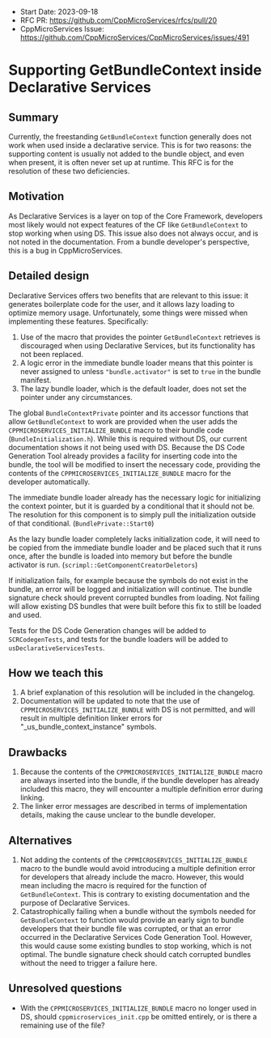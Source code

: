 - Start Date: 2023-09-18
- RFC PR: https://github.com/CppMicroServices/rfcs/pull/20
- CppMicroServices Issue: https://github.com/CppMicroServices/CppMicroServices/issues/491

# Supporting GetBundleContext inside Declarative Services

## Summary

Currently, the freestanding `GetBundleContext` function generally does not work when used inside a declarative service. This is for two reasons: the supporting content is usually not added to the bundle object, and even when present, it is often never set up at runtime. This RFC is for the resolution of these two deficiencies.

## Motivation

As Declarative Services is a layer on top of the Core Framework, developers most likely would not expect features of the CF like `GetBundleContext` to stop working when using DS. This issue also does not always occur, and is not noted in the documentation. From a bundle developer's perspective, this is a bug in CppMicroServices.

## Detailed design

Declarative Services offers two benefits that are relevant to this issue: it generates boilerplate code for the user, and it allows lazy loading to optimize memory usage. Unfortunately, some things were missed when implementing these features. Specifically:

1. Use of the macro that provides the pointer `GetBundleContext` retrieves is discouraged when using Declarative Services, but its functionality has not been replaced.
2. A logic error in the immediate bundle loader means that this pointer is never assigned to unless `"bundle.activator"` is set to `true` in the bundle manifest.
3. The lazy bundle loader, which is the default loader, does not set the pointer under any circumstances.

The global `BundleContextPrivate` pointer and its accessor functions that allow `GetBundleContext` to work are provided when the user adds the `CPPMICROSERVICES_INITIALIZE_BUNDLE` macro to their bundle code (`BundleInitialization.h`). While this is required without DS, our current documentation shows it not being used with DS. Because the DS Code Generation Tool already provides a facility for inserting code into the bundle, the tool will be modified to insert the necessary code, providing the contents of the `CPPMICROSERVICES_INITIALIZE_BUNDLE` macro for the developer automatically.

The immediate bundle loader already has the necessary logic for initializing the context pointer, but it is guarded by a conditional that it should not be. The resolution for this component is to simply pull the initialization outside of that conditional. (`BundlePrivate::Start0`)

As the lazy bundle loader completely lacks initialization code, it will need to be copied from the immediate bundle loader and be placed such that it runs once, after the bundle is loaded into memory but before the bundle activator is run. (`scrimpl::GetComponentCreatorDeletors`)

If initialization fails, for example because the symbols do not exist in the bundle, an error will be logged and initialization will continue. The bundle signature check should prevent corrupted bundles from loading. Not failing will allow existing DS bundles that were built before this fix to still be loaded and used.

Tests for the DS Code Generation changes will be added to `SCRCodegenTests`, and tests for the bundle loaders will be added to `usDeclarativeServicesTests`.

## How we teach this

1. A brief explanation of this resolution will be included in the changelog.
2. Documentation will be updated to note that the use of `CPPMICROSERVICES_INITIALIZE_BUNDLE` with DS is not permitted, and will result in multiple definition linker errors for "_us_bundle_context_instance" symbols.

## Drawbacks

1. Because the contents of the `CPPMICROSERVICES_INITIALIZE_BUNDLE` macro are always inserted into the bundle, if the bundle developer has already included this macro, they will encounter a multiple definition error during linking.
2. The linker error messages are described in terms of implementation details, making the cause unclear to the bundle developer.

## Alternatives

1. Not adding the contents of the `CPPMICROSERVICES_INITIALIZE_BUNDLE` macro to the bundle would avoid introducing a multiple definition error for developers that already include the macro. However, this would mean including the macro is required for the function of `GetBundleContext`. This is contrary to existing documentation and the purpose of Declarative Services.
2. Catastrophically failing when a bundle without the symbols needed for `GetBundleContext` to function would provide an early sign to bundle developers that their bundle file was corrupted, or that an error occurred in the Declarative Services Code Generation Tool. However, this would cause some existing bundles to stop working, which is not optimal. The bundle signature check should catch corrupted bundles without the need to trigger a failure here.

## Unresolved questions
- With the `CPPMICROSERVICES_INITIALIZE_BUNDLE` macro no longer used in DS, should `cppmicroservices_init.cpp` be omitted entirely, or is there a remaining use of the file?

